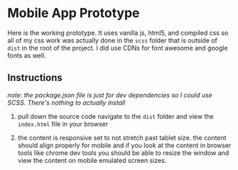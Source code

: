 # Mobile App Prototype

Here is the working prototype.  It uses vanilla js, html5, and compiled css so all of my css work was actually done in
the `scss` folder that is outside of `dist` in the root of the project. I did use CDNs for font awesome
and google fonts as well.   

## Instructions

_note: the package.json file is just for dev dependencies so I could use SCSS. There's nothing to actually install_

1. pull down the source code navigate to the `dist` folder and view the `index.html` file in your browser

2. the content is responsive set to not stretch past tablet size. the content should align properly for mobile and if you look at the content in browser tools like chrome dev tools you should be able to resize the window and view the content on mobile emulated screen sizes. 

